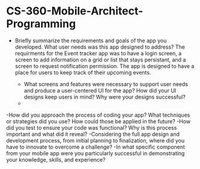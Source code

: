 # CS-360-Mobile-Architect-Programming

- Briefly summarize the requirements and goals of the app you developed. What user needs was this app designed to address?
The requirments for the Event tracker app was to have a login screen, a screen to add information on a grid or list that stays persistant, and a screen to request notification permission.
The app is designed to have a place for users to keep track of their upcoming events.

  - What screens and features were necessary to support user needs and produce a user-centered UI for the app? How did your UI designs keep users in mind? Why were your designs successful?
   -
 -How did you approach the process of coding your app? What techniques or strategies did you use? How could those be applied in the future?
 -How did you test to ensure your code was functional? Why is this process important and what did it reveal?
 -Considering the full app design and development process, from initial planning to finalization, where did you have to innovate to overcome a challenge?
 -In what specific component from your mobile app were you particularly successful in demonstrating your knowledge, skills, and experience?
